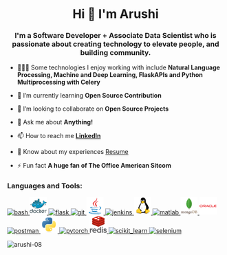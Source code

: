 
<!--
**arushi-08/arushi-08** is a ✨ _special_ ✨ repository because its `README.md` (this file) appears on your GitHub profile.

Here are some ideas to get you started:


# Hi, I'm Arushi 👋 👩🏾‍💻

I'm a Software Developer + Associate Data Scientist who is passionate about creating technology to elevate people, and building community. Some technologies I enjoy working with include Natural Language Processing, Machine Learning and Deep Learning.
- 🌱 I’m currently learning Open Source Contribution 
- 👯 I’m looking to collaborate on Open Source Projects
- 💬 Ask me about Anything!
- 📫 How to reach me: [LinkedIn](https://www.linkedin.com/in/arushi--sharma/) 
- ⚡ Fun fact: A huge fan of The Office American Sitcom
-->

<h1 align="center">Hi 👋 I'm Arushi</h1>
<h3 align="center">I'm a Software Developer + Associate Data Scientist who is passionate about creating technology to elevate people, and building community.</h3>

- 👩🏻‍💻 Some technologies I enjoy working with include **Natural Language Processing, Machine and Deep Learning, FlaskAPIs and Python Multiprocessing with Celery**

- 🌱 I’m currently learning **Open Source Contribution**

- 🙌 I’m looking to collaborate on **Open Source Projects**

- 💬 Ask me about **Anything!**

- 📫 How to reach me **[LinkedIn](https://www.linkedin.com/in/arushi--sharma/)**

- 📄 Know about my experiences [Resume](https://github.com/arushi-08/arushi-08.github.io/blob/main/resume/resume.pdf)

- ⚡ Fun fact **A huge fan of The Office American Sitcom**

<!-- <h3 align="left">Connect with me:</h3>
<p align="left">
<a href="https://instagram.com/arushisharma118" target="blank"><img align="center" src="https://raw.githubusercontent.com/rahuldkjain/github-profile-readme-generator/master/src/images/icons/Social/instagram.svg" alt="arushisharma118" height="30" width="40" /></a>
</p>
 -->
<h3 align="left">Languages and Tools:</h3>
<p align="left"> <a href="https://www.gnu.org/software/bash/" target="_blank"> <img src="https://www.vectorlogo.zone/logos/gnu_bash/gnu_bash-icon.svg" alt="bash" width="40" height="40"/> </a> <a href="https://www.docker.com/" target="_blank"> <img src="https://raw.githubusercontent.com/devicons/devicon/master/icons/docker/docker-original-wordmark.svg" alt="docker" width="40" height="40"/> </a> <a href="https://flask.palletsprojects.com/" target="_blank"> <img src="https://www.vectorlogo.zone/logos/pocoo_flask/pocoo_flask-icon.svg" alt="flask" width="40" height="40"/> </a> <a href="https://git-scm.com/" target="_blank"> <img src="https://www.vectorlogo.zone/logos/git-scm/git-scm-icon.svg" alt="git" width="40" height="40"/> </a> <a href="https://www.java.com" target="_blank"> <img src="https://raw.githubusercontent.com/devicons/devicon/master/icons/java/java-original.svg" alt="java" width="40" height="40"/> </a> <a href="https://www.jenkins.io" target="_blank"> <img src="https://www.vectorlogo.zone/logos/jenkins/jenkins-icon.svg" alt="jenkins" width="40" height="40"/> </a> <a href="https://www.linux.org/" target="_blank"> <img src="https://raw.githubusercontent.com/devicons/devicon/master/icons/linux/linux-original.svg" alt="linux" width="40" height="40"/> </a> <a href="https://www.mathworks.com/" target="_blank"> <img src="https://upload.wikimedia.org/wikipedia/commons/2/21/Matlab_Logo.png" alt="matlab" width="40" height="40"/> </a> <a href="https://www.mongodb.com/" target="_blank"> <img src="https://raw.githubusercontent.com/devicons/devicon/master/icons/mongodb/mongodb-original-wordmark.svg" alt="mongodb" width="40" height="40"/> </a> <a href="https://www.oracle.com/" target="_blank"> <img src="https://raw.githubusercontent.com/devicons/devicon/master/icons/oracle/oracle-original.svg" alt="oracle" width="40" height="40"/> </a> <a href="https://postman.com" target="_blank"> <img src="https://www.vectorlogo.zone/logos/getpostman/getpostman-icon.svg" alt="postman" width="40" height="40"/> </a> <a href="https://www.python.org" target="_blank"> <img src="https://raw.githubusercontent.com/devicons/devicon/master/icons/python/python-original.svg" alt="python" width="40" height="40"/> </a> <a href="https://pytorch.org/" target="_blank"> <img src="https://www.vectorlogo.zone/logos/pytorch/pytorch-icon.svg" alt="pytorch" width="40" height="40"/> </a> <a href="https://redis.io" target="_blank"> <img src="https://raw.githubusercontent.com/devicons/devicon/master/icons/redis/redis-original-wordmark.svg" alt="redis" width="40" height="40"/> </a> <a href="https://scikit-learn.org/" target="_blank"> <img src="https://upload.wikimedia.org/wikipedia/commons/0/05/Scikit_learn_logo_small.svg" alt="scikit_learn" width="40" height="40"/> </a> <a href="https://www.selenium.dev" target="_blank"> <img src="https://raw.githubusercontent.com/detain/svg-logos/780f25886640cef088af994181646db2f6b1a3f8/svg/selenium-logo.svg" alt="selenium" width="40" height="40"/> </a> </p>

<p><img align="center" src="https://github-readme-stats.vercel.app/api/top-langs?username=arushi-08&show_icons=true&locale=en&layout=compact" alt="arushi-08" /></p>
